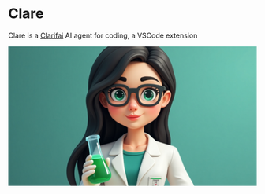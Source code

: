 # Clare
Clare is a [Clarifai](https://clarifai.com) AI agent for coding, a VSCode extension

![](./docs/clare.jpg)